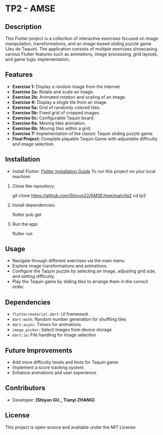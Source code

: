 # TP2 - AMSE

## Description
This Flutter project is a collection of interactive exercises focused on image manipulation, transformations, and an image-based sliding puzzle game (Jeu de Taquin). The application consists of multiple exercises showcasing various Flutter features such as animations, image processing, grid layouts, and game logic implementation.

## Features
- **Exercise 1:** Display a random image from the internet.
- **Exercise 2a:** Rotate and scale an image.
- **Exercise 2b:** Animated rotation and scaling of an image.
- **Exercise 4:** Display a single tile from an image.
- **Exercise 5a:** Grid of randomly colored tiles.
- **Exercise 5b:** Fixed grid of cropped images.
- **Exercise 5c:** Configurable Taquin board.
- **Exercise 6a:** Moving tiles animation.
- **Exercise 6b:** Moving tiles within a grid.
- **Exercise 7:** Implementation of the classic Taquin sliding puzzle game.
- **Final Project:** Complete playable Taquin Game with adjustable difficulty and image selection.

## Installation
- Install Flutter: [Flutter Installation Guide](https://flutter.dev/docs/get-started/install)
To run this project on your local machine:

1. Clone the repository:
 
   git clone https://github.com/Shiyun22/AMSE/tree/main/tp2
   cd tp2
   
2. Install dependencies:
   
   flutter pub get
  
3. Run the app:

   flutter run


## Usage
- Navigate through different exercises via the main menu.
- Explore image transformations and animations.
- Configure the Taquin puzzle by selecting an image, adjusting grid size, and setting difficulty.
- Play the Taquin game by sliding tiles to arrange them in the correct order.



## Dependencies
- `flutter/material.dart`: UI framework
- `dart:math`: Random number generation for shuffling tiles
- `dart:async`: Timers for animations
- `image_picker`: Select images from device storage
- `dart:io`: File handling for image selection

## Future Improvements
- Add more difficulty levels and hints for Taquin game.
- Implement a score tracking system.
- Enhance animations and user experience.

## Contributors
- Developer: **[Shiyun GU _ Tianyi ZHANG]**

## License
This project is open-source and available under the MIT License.

